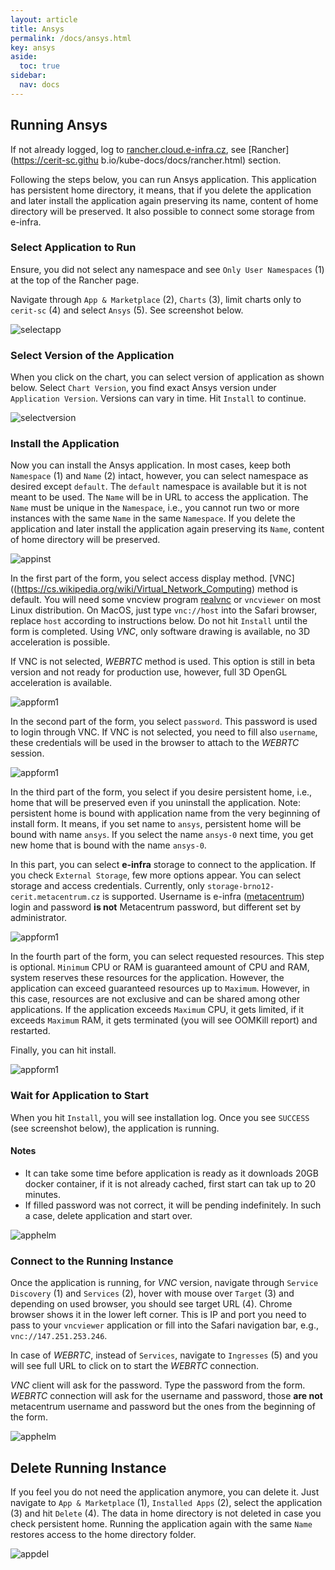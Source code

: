 ```yaml
---
layout: article
title: Ansys
permalink: /docs/ansys.html
key: ansys
aside:
  toc: true
sidebar:
  nav: docs
---
```


## Running Ansys

If not already logged, log to [rancher.cloud.e-infra.cz](https://rancher.cloud.e-infra.cz), see [Rancher](https://cerit-sc.githu
b.io/kube-docs/docs/rancher.html) section.

Following the steps below, you can run Ansys application. This application has persistent home directory, it means, that if you delete the application and later install the application again preserving its name, content of home directory will be preserved. It also possible to connect some storage from e-infra.

### Select Application to Run

Ensure, you did not select any namespace and see `Only User Namespaces` (1) at the top of the Rancher page.

Navigate through `App & Marketplace` (2), `Charts` (3), limit charts only to `cerit-sc` (4) and select `Ansys` (5). See screenshot below.

![selectapp](ansys/selectapp.png)

### Select Version of the Application

When you click on the chart, you can select version of application as shown below. Select `Chart Version`, you find exact Ansys version under `Application Version`. Versions can vary in time. Hit `Install` to continue.

![selectversion](ansys/selectversion.png)

### Install the Application

Now you can install the Ansys application. In most cases, keep both `Namespace` (1) and `Name` (2) intact, however, you can select namespace as desired except `default`. The `default` namespace is available but it is not meant to be used. The `Name` will be in URL to access the application. The `Name` must be unique in the `Namespace`, i.e., you cannot run two or more instances with the same `Name` in the same `Namespace`. If you delete the application and later install the application again preserving its `Name`, content of home directory will be preserved.

![appinst](ansys/appinst.png)

In the first part of the form, you select access display method. [VNC]((https://cs.wikipedia.org/wiki/Virtual_Network_Computing) method is default. You will need some vncview program [realvnc](https://www.realvnc.com/en/connect/download/viewer/) or `vncviewer` on most Linux distribution. On MacOS, just type `vnc://host` into the Safari browser, replace `host` according to instructions below. Do not hit `Install` until the form is completed. Using *VNC*, only software drawing is available, no 3D acceleration is possible.

If VNC is not selected, *WEBRTC* method is used. This option is still in beta version and not ready for production use, however, full 3D OpenGL acceleration is available.

![appform1](ansys/appform1.png)

In the second part of the form, you select `password`. This password is used to login through VNC. If VNC is not selected, you need to fill also `username`, these credentials will be used in the browser to attach to the *WEBRTC* session.

![appform1](ansys/appform2.png)

In the third part of the form, you select if you desire persistent home, i.e., home that will be preserved even if you uninstall the application. Note: persistent home is bound with application name from the very beginning of install form. It means, if you set name to `ansys`, persistent home will be bound with name `ansys`. If you select the name `ansys-0` next time, you get new home that is bound with the name `ansys-0`.

In this part, you can select **e-infra** storage to connect to the application. If you check `External Storage`, few more options appear. You can select storage and access credentials. Currently, only `storage-brno12-cerit.metacentrum.cz` is supported. Username is e-infra ([metacentrum](https://metavo.metacentrum.cz/)) login and password **is not** Metacentrum password, but different set by administrator.

![appform1](ansys/appform3.png)

In the fourth part  of the form, you can select requested resources. This step is optional. `Minimum` CPU or RAM is guaranteed amount of CPU and RAM, system reserves these resources for the application. However, the application can exceed guaranteed resources up to `Maximum`. However, in this case, resources are not exclusive and can be shared among other applications. If the application exceeds `Maximum` CPU, it gets limited, if it exceeds `Maximum` RAM, it gets terminated (you will see OOMKill report) and restarted. 

Finally, you can hit install.

![appform1](ansys/appform4.png)

### Wait for Application to Start

When you hit `Install`, you will see installation log. Once you see `SUCCESS` (see screenshot below), the application is running. 

#### Notes

* It can take some time before application is ready as it downloads 20GB docker container, if it is not already cached, first start can tak up to 20 minutes.
* If filled password was not correct, it will be pending indefinitely. In such a case, delete application and start over.

![apphelm](ansys/apphelm.png)

### Connect to the Running Instance

Once the application is running, for *VNC* version, navigate through `Service Discovery` (1) and `Services` (2), hover with mouse over `Target` (3) and depending on used browser, you should see target URL (4). Chrome browser shows it in the lower left corner. This is IP and port you need to pass to your `vncviewer` application or fill into the Safari navigation bar, e.g., `vnc://147.251.253.246`.

In case of *WEBRTC*, instead of `Services`, navigate to `Ingresses` (5) and you will see full URL to click on to start the *WEBRTC* connection.

*VNC* client will ask for the password. Type the password from the form. *WEBRTC* connection will ask for the username and password, those **are not** metacentrum username and password but the ones from the beginning of the form.

![apphelm](ansys/appservice.png)

## Delete Running Instance

If you feel you do not need the application anymore, you can delete it. Just navigate to `App & Marketplace` (1), `Installed Apps` (2), select the application (3) and hit `Delete` (4). The data in home directory is not deleted in case you check persistent home. Running the application again with the same `Name` restores access to the home directory folder.

![appdel](ssom/appdel.png)
